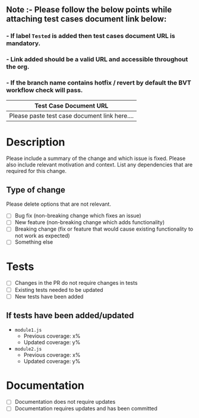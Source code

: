 
## Note :- Please follow the below points while attaching test cases document link below:
   ### - If label `Tested` is added then test cases document URL is mandatory.
   ### - Link added should be a valid URL and accessible throughout the org.
   ### - If the branch name contains hotfix / revert by default the BVT workflow check will pass.

| Test Case Document URL                        |
|-----------------------------------------------|
| Please paste test case document link here.... |




# Description

Please include a summary of the change and which issue is fixed. Please also include relevant motivation and context. List any dependencies that are required for this change.

## Type of change

Please delete options that are not relevant.

- [ ] Bug fix (non-breaking change which fixes an issue)
- [ ] New feature (non-breaking change which adds functionality)
- [ ] Breaking change (fix or feature that would cause existing functionality to not work as expected)
- [ ] Something else

# Tests

- [ ] Changes in the PR do not require changes in tests
- [ ] Existing tests needed to be updated
- [ ] New tests have been added

## If tests have been added/updated

- `module1.js`
  - Previous coverage: x%
  - Updated coverage: y%
- `module2.js`
  - Previous coverage: x%
  - Updated coverage: y%

# Documentation

- [ ] Documentation does not require updates
- [ ] Documentation requires updates and has been committed
